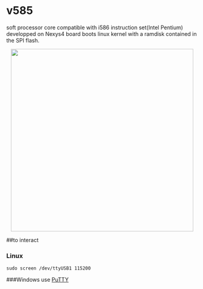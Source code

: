 # v585
soft processor core compatible with i586 instruction set(Intel Pentium) developped on Nexys4 board boots linux kernel with a ramdisk contained in the SPI flash.
<p align="center">
<img src="https://cloud.githubusercontent.com/assets/3256544/14413785/80194934-ff39-11e5-89e2-39df688d1c5c.png" width="480">
</p>
##to interact

### Linux
    sudo screen /dev/ttyUSB1 115200
  
###Windows
    use [PuTTY](http://www.putty.org/)
